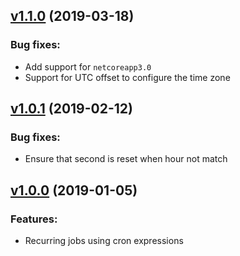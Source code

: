 ## [v1.1.0](https://github.com/logiqsystem/cronquery/releases/tag/v1.1.0) (2019-03-18)
### Bug fixes:
- Add support for `netcoreapp3.0`
- Support for UTC offset to configure the time zone

## [v1.0.1](https://github.com/logiqsystem/cronquery/releases/tag/v1.0.1) (2019-02-12)
### Bug fixes:
- Ensure that second is reset when hour not match

## [v1.0.0](https://github.com/logiqsystem/cronquery/releases/tag/v1.0.0) (2019-01-05)
### Features:
- Recurring jobs using cron expressions
